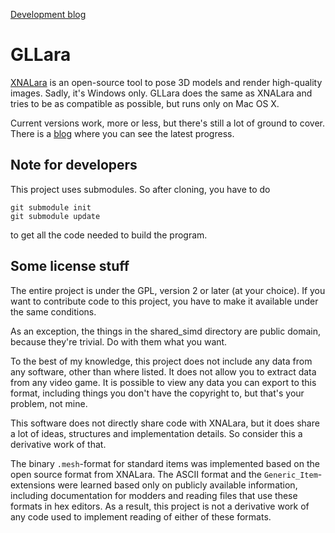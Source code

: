 [Development blog](http://cochrane.github.io/GLLara/)

GLLara
======

[XNALara][xnalara] is an open-source tool to pose 3D models and render high-quality images. Sadly, it's Windows only. GLLara does the same as XNALara and tries to be as compatible as possible, but runs only on Mac OS X.

Current versions work, more or less, but there's still a lot of ground to cover. There is a [blog](http://cochrane.github.io/GLLara/) where you can see the latest progress.

[xnalara]: http://www.tombraiderforums.com/showthread.php?t=147100

Note for developers
-------------------

This project uses submodules. So after cloning, you have to do

	git submodule init
	git submodule update

to get all the code needed to build the program.

Some license stuff
------------------

The entire project is under the GPL, version 2 or later (at your choice). If you want to contribute code to this project, you have to make it available under the same conditions.

As an exception, the things in the shared_simd directory are public domain, because they're trivial. Do with them what you want.

To the best of my knowledge, this project does not include any data from any software, other than where listed. It does not allow you to extract data from any video game. It is possible to view any data you can export to this format, including things you don't have the copyright to, but that's your problem, not mine.

This software does not directly share code with XNALara, but it does share a lot of ideas, structures and implementation details. So consider this a derivative work of that.

The binary `.mesh`-format for standard items was implemented based on the open source format from XNALara. The ASCII format and the `Generic_Item`-extensions were learned based only on publicly available information, including documentation for modders and reading files that use these formats in hex editors. As a result, this project is not a derivative work of any code used to implement reading of either of these formats.
